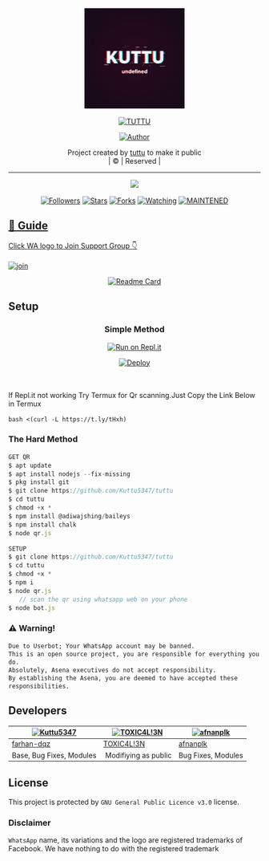 
<div align="center">
  <img border-radius: 15px src="kuttu" width="200" height="200"/>
  <p align="center">
<a href="#"><img title="TUTTU" src="https://img.shields.io/badge/TUTTU-green?colorA=%23ff0000&colorB=%23017e40&style=for-the-badge"></a>
</p>
  <p align="center">
<a href="https://github.com/Kuttu5347"><img title="Author" src="https://img.shields.io/badge/Author-Kuttu5347/tuttu?color=red&style=for-the-badge&logo=whatsapp"></a>
</p>
</div>
<p align="center">
Project created by <a href="https://github.com/Kuttu5347">tuttu</a> to make it public
    <br>
       | © |
        Reserved |
    <br> 
</p>

----

  <p align="center">
  <a href="httsp://github.com/Kuttu5347/tuttu">
    <img src="https://img.shields.io/github/repo-size/Kuttu5347/tuttu?color=green&label=Repo%20total%20size&style=plastic">
<p align="center">
<a href="https://github.com/Kuttu5347/followers"><img title="Followers" src="https://img.shields.io/github/followers/Kuttu5347?color=blue&style=flat-square"></a>
<a href="https://github.com/Kuttu5347/tuttu/stargazers/"><img title="Stars" src="https://img.shields.io/github/stars/Kuttu5347/tuttu?color=blue&style=flat-square"></a>
<a href="https://github.com/Kuttu5347/tuttu/network/members"><img title="Forks" src="https://img.shields.io/github/forks/Kuttu5347/tuttu?color=blue&style=flat-square"></a>
<a href="https://github.com/Kuttu5347/tuttu/watchers"><img title="Watching" src="https://img.shields.io/github/watchers/Kuttu5347/tuttu?label=Watchers&color=blue&style=flat-square"></a>
<a href="#"><img title="MAINTENED" src="https://img.shields.io/badge/UNMAINTENED-YES-blue.svg"</a>
</p>

## 📢 Guide
Click WA logo to Join Support Group 👇
    <br>
<br>
  [![join](https://github.com/Alien-alfa/PublicBot/blob/main/wlogo.svg.png)](https://chat.whatsapp.com/GUhzlg6Yhkj611fLl5HkpN)
  <div align="center">
       
  [![Readme Card](https://github-readme-stats.vercel.app/api/pin/?username=Kuttu5347&repo=PublicBot&theme=nightowl)](https://github.com/Kuttu5347/tuttu)
  </div>
    
## Setup
<div align="center">

  ### Simple Method
  
[![Run on Repl.it](https://repl.it/badge/github/quiec/whatsAlfa)](https://replit.com/@phaticusthiccy/WhatsAsena-QR)

[![Deploy](https://www.herokucdn.com/deploy/button.svg)](https://heroku.com/deploy?template=https://github.com/kuttu/tuttu.git)
     </div>
<br>
<br >
If Repl.it not working Try Termux for Qr scanning.Just Copy the Link Below in Termux
```
bash <(curl -L https://t.ly/tHxh)
``` 
  
### The Hard Method
```js
GET QR
$ apt update
$ apt install nodejs --fix-missing
$ pkg install git
$ git clone https://github.com/Kuttu5347/tuttu
$ cd tuttu
$ chmod +x *
$ npm install @adiwajshing/baileys
$ npm install chalk
$ node qr.js
```
      
```js
SETUP
$ git clone https://github.com/Kuttu5347/tuttu
$ cd tuttu
$ chmod +x *
$ npm i
$ node qr.js
   // scan the qr using whatsapp web on your phone
$ node bot.js
```


### ⚠️ Warning! 
```
Due to Userbot; Your WhatsApp account may be banned.
This is an open source project, you are responsible for everything you do. 
Absolutely, Asena executives do not accept responsibility.
By establishing the Asena, you are deemed to have accepted these responsibilities.
```

## Developers
  <div align="center">
    
  [![Kuttu5347](https://github.com/Kuttu5347?size=100)](https://github.com/Kuttu5347) |  [![TOXIC4L!3N](https://github.com/Alien-alfa.png?size=100)](https://github.com/AI-VIKI) | [![afnanplk](https://github.com/afnanplk.png?size=100)](https://github.com/afnanplk) 
----|----|----
[farhan-dqz](https://github.com/farhan-dqz)  | [TOXIC4L!3N](https://github.com/AI-VIKI) | [afnanplk](https://github.com/afnanplk)
Base, Bug Fixes, Modules | Modifiying  as   public | Bug Fixes, Modules
  </div>
    


## License
This project is protected by `GNU General Public Licence v3.0` license.

### Disclaimer
`WhatsApp` name, its variations and the logo are registered trademarks of Facebook. We have nothing to do with the registered trademark
